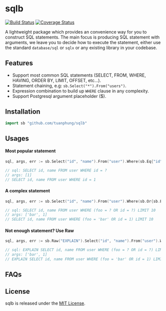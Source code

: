 # sqlb
[![Build Status](https://travis-ci.org/tuanphung/sqlb.svg?branch=master)](https://travis-ci.org/tuanphubg/sqlb) [![Coverage Status](https://coveralls.io/repos/github/tuanphung/sqlb/badge.svg)](https://coveralls.io/github/tuanphung/sqlb)

A lightweight package which provides an convenience way for you to construct SQL statements. The main focus is producing SQL statement with arguments, we leave you to decide how to execute the statement, either use the standard `database/sql` or `sqlx` or any existing library in your codebase.

## Features
* Support most common SQL statements (SELECT, FROM, WHERE, HAVING, ORDER BY, LIMIT, OFFSET, etc...).
* Statement chaining, e.g: `sb.Select("*").From("users")`.
* Expression combination to build up `WHERE` clause in any complexity.
* Support Postgresql argument placeholder ($).

## Installation
```go
import sb "github.com/tuanphung/sqlb"
```

## Usages

#### Most popular statement
```go
sql, args, err := sb.Select("id", "name").From("user").Where(sb.Eq{"id", 1}).ToExpr()

// sql: SELECT id, name FROM user WHERE id = ?
// args: [1]
// SELECT id, name FROM user WHERE id = 1
```

#### A complex statement
```go
sql, args, err := sb.Select("id", "name").From("user").Where(sb.Or{sb.Eq{"foo", "bar"}, sb.Eq{"id", 1}}).Offset(0).Limit(10).ToExpr()

// sql: SELECT id, name FROM user WHERE (foo = ? OR id = ?) LIMIT 10
// args: ['bar', 1]
// SELECT id, name FROM user WHERE (foo = 'bar' OR id = 1) LIMIT 10
```

#### Not enough statement? Use Raw
```go
sql, args, err := sb.Raw("EXPLAIN").Select("id", "name").From("user").Where(sb.Or{sb.Eq{"foo", "bar"}, sb.Eq{"id", 1}}).Offset(0).Limit(10).ToExpr()

// sql: EXPLAIN SELECT id, name FROM user WHERE (foo = ? OR id = ?) LIMIT 10
// args: ['bar', 1]
// EXPLAIN SELECT id, name FROM user WHERE (foo = 'bar' OR id = 1) LIMIT 10
```

## FAQs

## License
sqlb is released under the
[MIT License](http://www.opensource.org/licenses/MIT).
